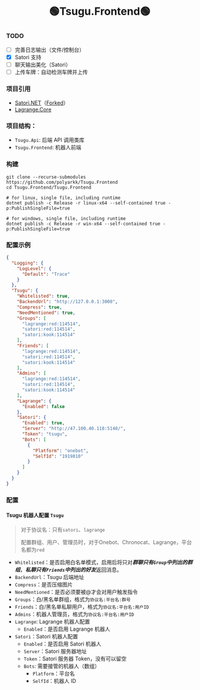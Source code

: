 # <p align="center">🟢Tsugu.Frontend🟢</p>

### TODO

- [ ] 完善日志输出（文件/控制台）
- [x] Satori 支持
- [ ] 聊天输出美化（Satori）
- [ ] 上传车牌：自动检测车牌并上传

### 项目引用

- [Satori.NET](https://github.com/bsdayo/Satori.NET)（[Forked](https://github.com/polyarkk/Satori.NET/tree/main)）
- [Lagrange.Core](https://github.com/LagrangeDev/Lagrange.Core)

### 项目结构：

- `Tsugu.Api`: 后端 API 调用类库
- `Tsugu.Frontend`: 机器人前端

### 构建

```shell
git clone --recurse-submodules https://github.com/polyarkk/Tsugu.Frontend
cd Tsugu.Frontend/Tsugu.Frontend

# for linux, single file, including runtime
dotnet publish -c Release -r linux-x64 --self-contained true -p:PublishSingleFile=true

# for windows, single file, including runtime
dotnet publish -c Release -r win-x64 --self-contained true -p:PublishSingleFile=true
```

### 配置示例

```json
{
  "Logging": {
    "LogLevel": {
      "Default": "Trace"
    }
  },
  "Tsugu": {
    "Whitelisted": true,
    "BackendUrl": "http://127.0.0.1:3000",
    "Compress": true,
    "NeedMentioned": true,
    "Groups": [
      "lagrange:red:114514",
      "satori:red:114514",
      "satori:kook:114514"
    ],
    "Friends": [
      "lagrange:red:114514",
      "satori:red:114514",
      "satori:kook:114514"
    ],
    "Admins": [
      "lagrange:red:114514",
      "satori:red:114514",
      "satori:kook:114514"
    ],
    "Lagrange": {
      "Enabled": false
    },
    "Satori": {
      "Enabled": true,
      "Server": "http://47.100.40.118:5140/",
      "Token": "tsugu",
      "Bots": [
        {
          "Platform": "onebot",
          "SelfId": "1919810"
        }
      ]
    }
  }
}
```

### 配置

#### Tsugu 机器人配置 `Tsugu`

> 对于协议名：只有`satori`、`lagrange`
> 
> 配置群组、用户、管理员时，对于Onebot、Chronocat、Lagrange，平台名都为`red`

- `Whitelisted`：是否启用白名单模式，启用后将只对***群聊只有`Group`中列出的群组***，***私聊只有`Friends`中列出的好友***返回消息。
- `BackendUrl`：Tsugu 后端地址
- `Compress`：是否压缩图片
- `NeedMentioned`：是否必须要被@才会对用户触发指令
- `Groups`：白/黑名单群组，格式为`协议名:平台名:群号`
- `Friends`：白/黑名单私聊用户，格式为`协议名:平台名:用户ID`
- `Admins`：机器人管理员，格式为`协议名:平台名:用户ID`
- `Lagrange`: Lagrange 机器人配置
  - `Enabled`：是否启用 Lagrange 机器人
- `Satori`：Satori 机器人配置
  - `Enabled`：是否启用 Satori 机器人
  - `Server`：Satori 服务器地址
  - `Token`：Satori 服务器 Token，没有可以留空
  - `Bots`: 需要接管的机器人（数组）
    - `Platform`：平台名
    - `SelfId`：机器人 ID
